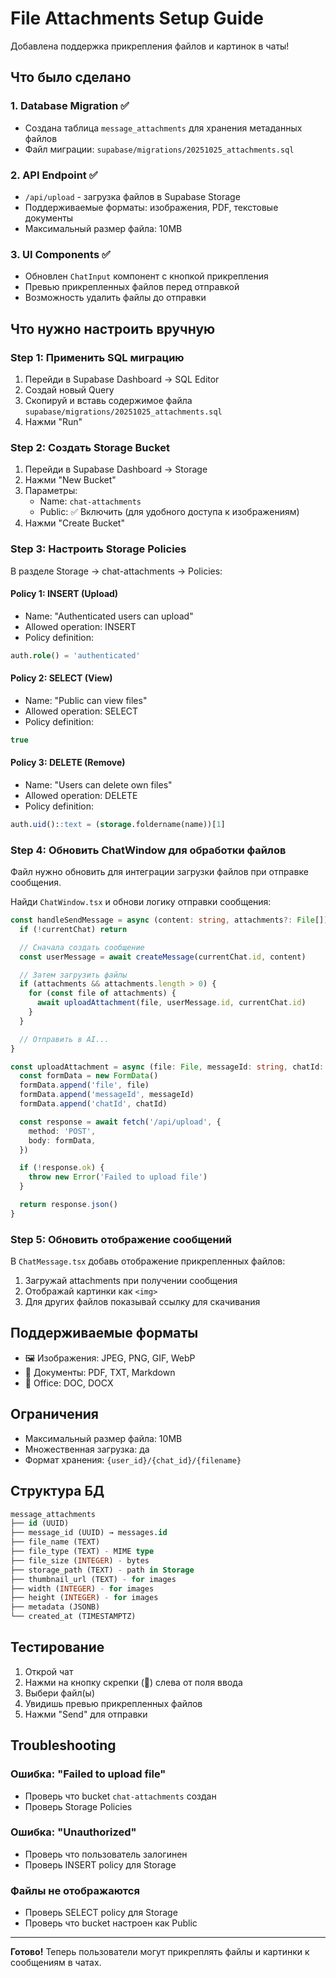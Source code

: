 # File Attachments Setup Guide

Добавлена поддержка прикрепления файлов и картинок в чаты!

## Что было сделано

### 1. Database Migration ✅
- Создана таблица `message_attachments` для хранения метаданных файлов
- Файл миграции: `supabase/migrations/20251025_attachments.sql`

### 2. API Endpoint ✅
- `/api/upload` - загрузка файлов в Supabase Storage
- Поддерживаемые форматы: изображения, PDF, текстовые документы
- Максимальный размер файла: 10MB

### 3. UI Components ✅
- Обновлен `ChatInput` компонент с кнопкой прикрепления
- Превью прикрепленных файлов перед отправкой
- Возможность удалить файлы до отправки

## Что нужно настроить вручную

### Step 1: Применить SQL миграцию

1. Перейди в Supabase Dashboard → SQL Editor
2. Создай новый Query
3. Скопируй и вставь содержимое файла `supabase/migrations/20251025_attachments.sql`
4. Нажми "Run"

### Step 2: Создать Storage Bucket

1. Перейди в Supabase Dashboard → Storage
2. Нажми "New Bucket"
3. Параметры:
   - Name: `chat-attachments`
   - Public: ✅ Включить (для удобного доступа к изображениям)
4. Нажми "Create Bucket"

### Step 3: Настроить Storage Policies

В разделе Storage → chat-attachments → Policies:

#### Policy 1: INSERT (Upload)
- Name: "Authenticated users can upload"
- Allowed operation: INSERT
- Policy definition:
```sql
auth.role() = 'authenticated'
```

#### Policy 2: SELECT (View)
- Name: "Public can view files"
- Allowed operation: SELECT
- Policy definition:
```sql
true
```

#### Policy 3: DELETE (Remove)
- Name: "Users can delete own files"
- Allowed operation: DELETE
- Policy definition:
```sql
auth.uid()::text = (storage.foldername(name))[1]
```

### Step 4: Обновить ChatWindow для обработки файлов

Файл нужно обновить для интеграции загрузки файлов при отправке сообщения.

Найди `ChatWindow.tsx` и обнови логику отправки сообщения:

```typescript
const handleSendMessage = async (content: string, attachments?: File[]) => {
  if (!currentChat) return

  // Сначала создать сообщение
  const userMessage = await createMessage(currentChat.id, content)

  // Затем загрузить файлы
  if (attachments && attachments.length > 0) {
    for (const file of attachments) {
      await uploadAttachment(file, userMessage.id, currentChat.id)
    }
  }

  // Отправить в AI...
}

const uploadAttachment = async (file: File, messageId: string, chatId: string) => {
  const formData = new FormData()
  formData.append('file', file)
  formData.append('messageId', messageId)
  formData.append('chatId', chatId)

  const response = await fetch('/api/upload', {
    method: 'POST',
    body: formData,
  })

  if (!response.ok) {
    throw new Error('Failed to upload file')
  }

  return response.json()
}
```

### Step 5: Обновить отображение сообщений

В `ChatMessage.tsx` добавь отображение прикрепленных файлов:

1. Загружай attachments при получении сообщения
2. Отображай картинки как `<img>`
3. Для других файлов показывай ссылку для скачивания

## Поддерживаемые форматы

- 🖼️ Изображения: JPEG, PNG, GIF, WebP
- 📄 Документы: PDF, TXT, Markdown
- 📝 Office: DOC, DOCX

## Ограничения

- Максимальный размер файла: 10MB
- Множественная загрузка: да
- Формат хранения: `{user_id}/{chat_id}/{filename}`

## Структура БД

```sql
message_attachments
├── id (UUID)
├── message_id (UUID) → messages.id
├── file_name (TEXT)
├── file_type (TEXT) - MIME type
├── file_size (INTEGER) - bytes
├── storage_path (TEXT) - path in Storage
├── thumbnail_url (TEXT) - for images
├── width (INTEGER) - for images
├── height (INTEGER) - for images
├── metadata (JSONB)
└── created_at (TIMESTAMPTZ)
```

## Тестирование

1. Открой чат
2. Нажми на кнопку скрепки (📎) слева от поля ввода
3. Выбери файл(ы)
4. Увидишь превью прикрепленных файлов
5. Нажми "Send" для отправки

## Troubleshooting

### Ошибка: "Failed to upload file"
- Проверь что bucket `chat-attachments` создан
- Проверь Storage Policies

### Ошибка: "Unauthorized"
- Проверь что пользователь залогинен
- Проверь INSERT policy для Storage

### Файлы не отображаются
- Проверь SELECT policy для Storage
- Проверь что bucket настроен как Public

---

**Готово!** Теперь пользователи могут прикреплять файлы и картинки к сообщениям в чатах.
